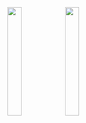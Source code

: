 <img width="25%" src="https://user-images.githubusercontent.com/31420144/99987375-f61ebb00-2de2-11eb-9ca9-0bcc2bca02b4.png"></img> 
<img width="25%" src="https://user-images.githubusercontent.com/31420144/99987365-f3bc6100-2de2-11eb-979b-551508d67911.png"></img>
